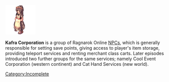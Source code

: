 ![Kafra Staff Tayelin](assets/Kafra2.gif "Kafra Staff Tayelin")

**Kafra Corporation** is a group of Ragnarok Online
[NPCs](NPC "wikilink"), which is generally responsible for setting save points, giving access to player's item storage,
providing teleport services and renting merchant class carts. Later episodes introduced two further groups for the same
services; namely Cool Event Corporation (western continent) and Cat Hand Services (new world).


[Category:Incomplete](Category:Incomplete "wikilink")